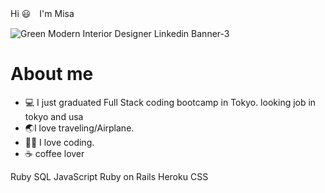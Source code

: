 Hi 😃　I'm Misa

![Green Modern Interior Designer Linkedin Banner-3](https://github.com/MisaMisaM/MisaMIsaM/assets/137872025/1d61a423-98d5-4bb0-8d33-17912948a7ca)
 <h1>About me</h1>

- 💻 I just graduated Full Stack coding bootcamp in Tokyo. looking job in tokyo and usa
- 🌏I love traveling/Airplane. 
- 👩‍💻 I love coding.
- ☕️ coffee lover

  
Ruby
SQL
JavaScript
Ruby on Rails
Heroku
CSS

